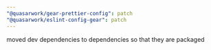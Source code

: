 ```yaml
---
"@quasarwork/gear-prettier-config": patch
"@quasarwork/eslint-config-gear": patch
---
```


moved dev dependencies to dependencies so that they are packaged
